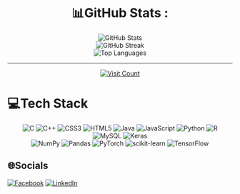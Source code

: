 <div align="center">

# 📊GitHub Stats :

<img src="https://github-readme-stats.vercel.app/api?username=quang2719&theme=city_light&hide_border=true&include_all_commits=false&count_private=true" alt="GitHub Stats">
<br/>
<img src="https://github-readme-streak-stats.herokuapp.com/?user=quang2719&theme=city_light&hide_border=true" alt="GitHub Streak">
<br/>
<img src="https://github-readme-stats.vercel.app/api/top-langs/?username=quang2719&theme=city_light&hide_border=true&include_all_commits=false&count_private=true&layout=compact" alt="Top Languages">

---

[<img src="https://visitcount.itsvg.in/api?id=quang2719&icon=0&color=0" alt="Visit Count">](https://visitcount.itsvg.in)

</div>

# 💻Tech Stack
<div align="center">

![C](https://img.shields.io/badge/c-%2300599C.svg?style=flat&logo=c&logoColor=white) 
![C++](https://img.shields.io/badge/c++-%2300599C.svg?style=flat&logo=c%2B%2B&logoColor=white) 
![CSS3](https://img.shields.io/badge/css3-%231572B6.svg?style=flat&logo=css3&logoColor=white) 
![HTML5](https://img.shields.io/badge/html5-%23E34F26.svg?style=flat&logo=html5&logoColor=white) 
![Java](https://img.shields.io/badge/java-%23ED8B00.svg?style=flat&logo=java&logoColor=white) 
![JavaScript](https://img.shields.io/badge/javascript-%23323330.svg?style=flat&logo=javascript&logoColor=%23F7DF1E) 
![Python](https://img.shields.io/badge/python-3670A0?style=flat&logo=python&logoColor=ffdd54) 
![R](https://img.shields.io/badge/r-%23276DC3.svg?style=flat&logo=r&logoColor=white) 
![MySQL](https://img.shields.io/badge/mysql-%2300f.svg?style=flat&logo=mysql&logoColor=white) 
![Keras](https://img.shields.io/badge/Keras-%23D00000.svg?style=flat&logo=Keras&logoColor=white) 
<br>
![NumPy](https://img.shields.io/badge/numpy-%23013243.svg?style=flat&logo=numpy&logoColor=white) 
![Pandas](https://img.shields.io/badge/pandas-%23150458.svg?style=flat&logo=pandas&logoColor=white) 
![PyTorch](https://img.shields.io/badge/PyTorch-%23EE4C2C.svg?style=flat&logo=PyTorch&logoColor=white) 
![scikit-learn](https://img.shields.io/badge/scikit--learn-%23F7931E.svg?style=flat&logo=scikit-learn&logoColor=white) 
![TensorFlow](https://img.shields.io/badge/TensorFlow-%23FF6F00.svg?style=flat&logo=TensorFlow&logoColor=white) 

</div>


## 🌐Socials

[![Facebook](https://img.shields.io/badge/Facebook-%231877F2.svg?logo=Facebook&logoColor=white)](https://www.facebook.com/qq2719/) 
[![LinkedIn](https://img.shields.io/badge/LinkedIn-%230077B5.svg?logo=linkedin&logoColor=white)](https://www.linkedin.com/in/quang-nv-ptit/) 


